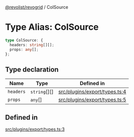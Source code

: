 [@revolist/revogrid](README.md) / ColSource

# Type Alias: ColSource

```ts
type ColSource: {
  headers: string[][];
  props: any[];
};
```

## Type declaration

| Name | Type | Defined in |
| ------ | ------ | ------ |
| `headers` | `string`[][] | [src/plugins/export/types.ts:4](https://github.com/revolist/revogrid/blob/fc07fa1dfd1d2d56902bfb887503d551faf5878d/src/plugins/export/types.ts#L4) |
| `props` | `any`[] | [src/plugins/export/types.ts:5](https://github.com/revolist/revogrid/blob/fc07fa1dfd1d2d56902bfb887503d551faf5878d/src/plugins/export/types.ts#L5) |

## Defined in

[src/plugins/export/types.ts:3](https://github.com/revolist/revogrid/blob/fc07fa1dfd1d2d56902bfb887503d551faf5878d/src/plugins/export/types.ts#L3)
